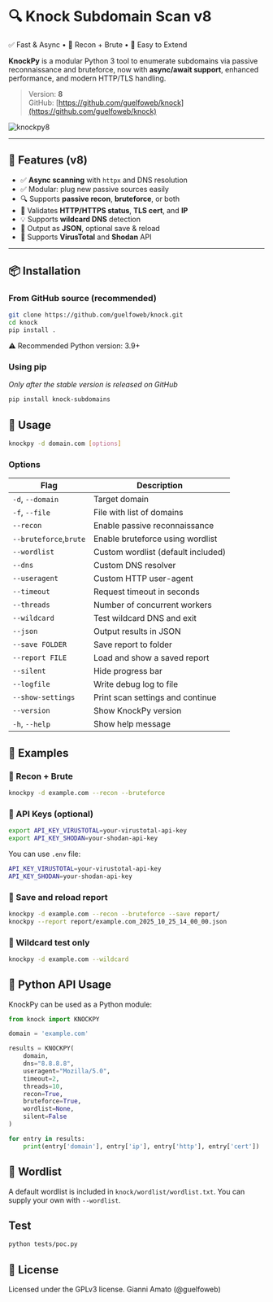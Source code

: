 # 🔍 Knock Subdomain Scan v8

✅ Fast & Async • 🔐 Recon + Brute • 🔧 Easy to Extend

**KnockPy** is a modular Python 3 tool to enumerate subdomains via passive reconnaissance and bruteforce, now with **async/await support**, enhanced performance, and modern HTTP/TLS handling.

> Version: **8**  
> GitHub: [https://github.com/guelfoweb/knock](https://github.com/guelfoweb/knock)

![knockpy8](https://github.com/guelfoweb/knock/assets/41558/b168f105-720f-4f21-aba1-5be5c0326957)

---

## 🚀 Features (v8)

- ✅ **Async scanning** with `httpx` and DNS resolution
- ✅ Modular: plug new passive sources easily
- 🔍 Supports **passive recon**, **bruteforce**, or both
- 📜 Validates **HTTP/HTTPS status**, **TLS cert**, and **IP**
- 💡 Supports **wildcard DNS** detection
- 🧪 Output as **JSON**, optional save & reload
- 🔐 Supports **VirusTotal** and **Shodan** API

---

## 📦 Installation

### From GitHub source (recommended)

```bash
git clone https://github.com/guelfoweb/knock.git
cd knock
pip install .
```

⚠️ Recommended Python version: 3.9+


### Using pip

*Only after the stable version is released on GitHub*

```bash
pip install knock-subdomains
```

## 🧪 Usage

```bash
knockpy -d domain.com [options]
```

### Options

| Flag              | Description                        |
| ----------------- | ---------------------------------- |
| `-d`, `--domain`  | Target domain                      |
| `-f`, `--file`    | File with list of domains          |
| `--recon`         | Enable passive reconnaissance      |
| `--bruteforce`,`brute`    | Enable bruteforce using wordlist   |
| `--wordlist`      | Custom wordlist (default included) |
| `--dns`           | Custom DNS resolver                |
| `--useragent`     | Custom HTTP user-agent             |
| `--timeout`       | Request timeout in seconds         |
| `--threads`       | Number of concurrent workers       |
| `--wildcard`      | Test wildcard DNS and exit         |
| `--json`          | Output results in JSON             |
| `--save FOLDER`   | Save report to folder              |
| `--report FILE`   | Load and show a saved report       |
| `--silent`        | Hide progress bar                  |
| `--logfile`       | Write debug log to file            |
| `--show-settings` | Print scan settings and continue   |
| `--version`       | Show KnockPy version               |
| `-h`, `--help`    | Show help message                  |


## 📌 Examples

### 🔎 Recon + Brute

```bash
knockpy -d example.com --recon --bruteforce
```

### 🧠 API Keys (optional)

```bash
export API_KEY_VIRUSTOTAL=your-virustotal-api-key
export API_KEY_SHODAN=your-shodan-api-key
```

You can use `.env` file:

```bash
API_KEY_VIRUSTOTAL=your-virustotal-api-key
API_KEY_SHODAN=your-shodan-api-key
```

### 💾 Save and reload report

```bash
knockpy -d example.com --recon --bruteforce --save report/
knockpy --report report/example.com_2025_10_25_14_00_00.json
```

### 🧪 Wildcard test only

```bash
knockpy -d example.com --wildcard
```

## 🧬 Python API Usage

KnockPy can be used as a Python module:

```python
from knock import KNOCKPY

domain = 'example.com'

results = KNOCKPY(
    domain,
    dns="8.8.8.8",
    useragent="Mozilla/5.0",
    timeout=2,
    threads=10,
    recon=True,
    bruteforce=True,
    wordlist=None,
    silent=False
)

for entry in results:
    print(entry['domain'], entry['ip'], entry['http'], entry['cert'])
```

## 📂 Wordlist

A default wordlist is included in `knock/wordlist/wordlist.txt`.
You can supply your own with `--wordlist`.

## Test

```bash
python tests/poc.py
```

## 📖 License

Licensed under the GPLv3 license.
Gianni Amato (@guelfoweb)